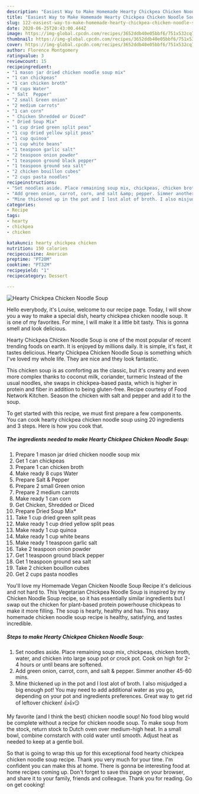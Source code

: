 ```yaml
---
description: "Easiest Way to Make Homemade Hearty Chickpea Chicken Noodle Soup"
title: "Easiest Way to Make Homemade Hearty Chickpea Chicken Noodle Soup"
slug: 122-easiest-way-to-make-homemade-hearty-chickpea-chicken-noodle-soup
date: 2020-06-25T20:43:00.444Z
image: https://img-global.cpcdn.com/recipes/3652ddb40e05bbf6/751x532cq70/hearty-chickpea-chicken-noodle-soup-recipe-main-photo.jpg
thumbnail: https://img-global.cpcdn.com/recipes/3652ddb40e05bbf6/751x532cq70/hearty-chickpea-chicken-noodle-soup-recipe-main-photo.jpg
cover: https://img-global.cpcdn.com/recipes/3652ddb40e05bbf6/751x532cq70/hearty-chickpea-chicken-noodle-soup-recipe-main-photo.jpg
author: Florence Montgomery
ratingvalue: 3
reviewcount: 15
recipeingredient:
- "1 mason jar dried chicken noodle soup mix"
- "1 can chickpeas"
- "1 can chicken broth"
- "8 cups Water"
- " Salt  Pepper"
- "2 small Green onion"
- "2 medium carrots"
- "1 can corn"
- " Chicken Shredded or Diced"
- " Dried Soup Mix"
- "1 cup dried green split peas"
- "1 cup dried yellow split peas"
- "1 cup quinoa"
- "1 cup white beans"
- "1 teaspoon garlic salt"
- "2 teaspoon onion powder"
- "1 teaspoon ground black pepper"
- "1 teaspoon ground sea salt"
- "2 chicken bouillon cubes"
- "2 cups pasta noodles"
recipeinstructions:
- "Set noodles aside. Place remaining soup mix, chickpeas, chicken broth, water, and chicken into large soup pot or crock pot. Cook on high for 2-4 hours or until beans are softened."
- "Add green onion, carrot, corn, and salt &amp; pepper. Simmer another 45-60 mins."
- "Mine thickened up in the pot and I lost alot of broth. I also misjudged a big enough pot! You may need to add additional water as you go, depending on your pot and ingredients preferences. Great way to get rid of leftover chicken! 👍👍😏"
categories:
- Recipe
tags:
- hearty
- chickpea
- chicken

katakunci: hearty chickpea chicken 
nutrition: 150 calories
recipecuisine: American
preptime: "PT20M"
cooktime: "PT32M"
recipeyield: "1"
recipecategory: Dessert

---
```



![Hearty Chickpea Chicken Noodle Soup](https://img-global.cpcdn.com/recipes/3652ddb40e05bbf6/751x532cq70/hearty-chickpea-chicken-noodle-soup-recipe-main-photo.jpg)

Hello everybody, it's Louise, welcome to our recipe page. Today, I will show you a way to make a special dish, hearty chickpea chicken noodle soup. It is one of my favorites. For mine, I will make it a little bit tasty. This is gonna smell and look delicious.

Hearty Chickpea Chicken Noodle Soup is one of the most popular of recent trending foods on earth. It is enjoyed by millions daily. It is simple, it's fast, it tastes delicious. Hearty Chickpea Chicken Noodle Soup is something which I've loved my whole life. They are nice and they look fantastic.

This chicken soup is as comforting as the classic, but it&#39;s creamy and even more complex thanks to coconut milk, coriander, turmeric Instead of the usual noodles, she swaps in chickpea-based pasta, which is higher in protein and fiber in addition to being gluten-free. Recipe courtesy of Food Network Kitchen. Season the chicken with salt and pepper and add it to the soup.


To get started with this recipe, we must first prepare a few components. You can cook hearty chickpea chicken noodle soup using 20 ingredients and 3 steps. Here is how you cook that.

<!--inarticleads1-->

##### The ingredients needed to make Hearty Chickpea Chicken Noodle Soup:

1. Prepare 1 mason jar dried chicken noodle soup mix
1. Get 1 can chickpeas
1. Prepare 1 can chicken broth
1. Make ready 8 cups Water
1. Prepare  Salt &amp; Pepper
1. Prepare 2 small Green onion
1. Prepare 2 medium carrots
1. Make ready 1 can corn
1. Get  Chicken, Shredded or Diced
1. Prepare  Dried Soup Mix*
1. Take 1 cup dried green split peas
1. Make ready 1 cup dried yellow split peas
1. Make ready 1 cup quinoa
1. Make ready 1 cup white beans
1. Make ready 1 teaspoon garlic salt
1. Take 2 teaspoon onion powder
1. Get 1 teaspoon ground black pepper
1. Get 1 teaspoon ground sea salt
1. Take 2 chicken bouillon cubes
1. Get 2 cups pasta noodles


You&#39;ll love my Homemade Vegan Chicken Noodle Soup Recipe it&#39;s delicious and not hard to. This Vegetarian Chickpea Noodle Soup is inspired by my Chicken Noodle Soup recipe, so it has essentially similar ingredients but I swap out the chicken for plant-based protein powerhouse chickpeas to make it more filling. The soup is hearty, healthy and has. This easy homemade chicken noodle soup recipe is healthy, satisfying, and tastes incredible. 

<!--inarticleads2-->

##### Steps to make Hearty Chickpea Chicken Noodle Soup:

1. Set noodles aside. Place remaining soup mix, chickpeas, chicken broth, water, and chicken into large soup pot or crock pot. Cook on high for 2-4 hours or until beans are softened.
1. Add green onion, carrot, corn, and salt &amp; pepper. Simmer another 45-60 mins.
1. Mine thickened up in the pot and I lost alot of broth. I also misjudged a big enough pot! You may need to add additional water as you go, depending on your pot and ingredients preferences. Great way to get rid of leftover chicken! 👍👍😏


My favorite (and I think the best) chicken noodle soup! No food blog would be complete without a recipe for chicken noodle soup. To make soup from the stock, return stock to Dutch oven over medium-high heat. In a small bowl, combine cornstarch with cold water until smooth. Adjust heat as needed to keep at a gentle boil. 

So that is going to wrap this up for this exceptional food hearty chickpea chicken noodle soup recipe. Thank you very much for your time. I'm confident you can make this at home. There is gonna be interesting food at home recipes coming up. Don't forget to save this page on your browser, and share it to your family, friends and colleague. Thank you for reading. Go on get cooking!
